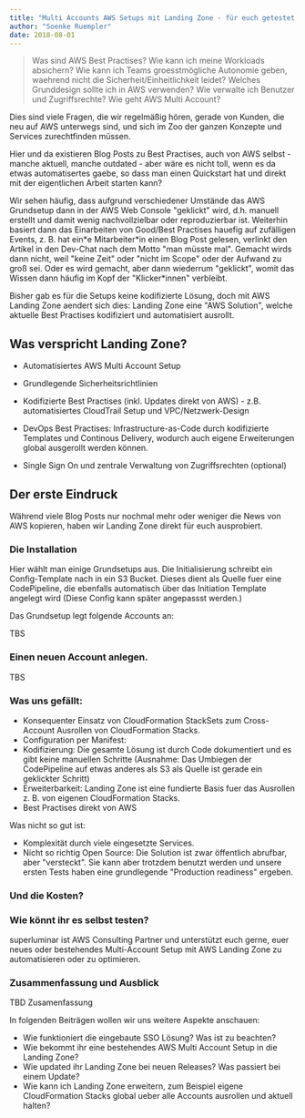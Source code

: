 ```yaml
---
title: "Multi Accounts AWS Setups mit Landing Zone - für euch getestet."
author: "Soenke Ruempler"
date: 2018-08-01
---
```


> Was sind AWS Best Practises? Wie kann ich meine Workloads absichern? Wie kann ich Teams groesstmögliche Autonomie geben, waehrend nicht die Sicherheit/Einheitlichkeit leidet? Welches Grunddesign sollte ich in AWS verwenden?  Wie verwalte ich Benutzer und Zugriffsrechte? Wie geht AWS Multi Account?

Dies sind viele Fragen, die wir regelmäßig hören, gerade von Kunden, die neu auf AWS unterwegs sind, und sich im Zoo der ganzen Konzepte und Services zurechtfinden müssen.

Hier und da existieren Blog Posts zu Best Practises, auch von AWS selbst - manche aktuell, manche outdated - aber wäre es nicht toll, wenn es da etwas automatisertes gaebe, so dass man einen Quickstart hat und direkt mit der eigentlichen Arbeit starten kann?

Wir sehen häufig, dass aufgrund verschiedener Umstände das AWS Grundsetup dann in der AWS Web Console "geklickt" wird, d.h. manuell erstellt und damit wenig nachvollzielbar oder reproduzierbar ist. Weiterhin basiert dann das Einarbeiten von Good/Best Practises hauefig auf zufälligen Events, z. B. hat ein\*e Mitarbeiter\*in einen Blog Post gelesen, verlinkt den Artikel in den Dev-Chat nach dem Motto "man müsste mal". Gemacht wirds dann nicht, weil "keine Zeit" oder "nicht im Scope" oder der Aufwand zu groß sei. Oder es wird gemacht, aber dann wiederrum "geklickt", womit das Wissen dann häufig im Kopf der "Klicker\*innen" verbleibt.    

Bisher gab es für die Setups keine kodifizierte Lösung, doch mit AWS Landing Zone aendert sich dies: Landing Zone eine "AWS Solution", welche aktuelle Best Practises kodifiziert und automatisiert ausrollt. 

## Was verspricht Landing Zone?

 - Automatisiertes AWS Multi Account Setup
 - Grundlegende Sicherheitsrichtlinien
 - Kodifizierte Best Practises (inkl. Updates direkt von AWS) - z.B. automatisiertes CloudTrail Setup und VPC/Netzwerk-Design 
 - DevOps Best Practises: Infrastructure-as-Code durch kodifizierte Templates und Continous Delivery, wodurch auch eigene Erweiterungen global ausgerollt werden können.

 - Single Sign On und zentrale Verwaltung von Zugriffsrechten (optional)

## Der erste Eindruck

Während viele Blog Posts nur nochmal mehr oder weniger die News von AWS kopieren, haben wir Landing Zone direkt für euch ausprobiert.

### Die Installation

Hier wählt man einige Grundsetups aus. Die Initialisierung schreibt ein Config-Template nach in ein S3 Bucket. Dieses dient als Quelle fuer eine CodePipeline, die ebenfalls automatisch über das Initiation Template angelegt wird (Diese Config kann später angepassst werden.)

Das Grundsetup legt folgende Accounts an: 

TBS

### Einen neuen Account anlegen.

TBS

### Was uns gefällt:

 - Konsequenter Einsatz von CloudFormation StackSets zum Cross-Account Ausrollen von CloudFormation Stacks.
 - Configuration per Manifest:
 - Kodifizierung: Die gesamte Lösung ist durch Code dokumentiert und es gibt keine manuellen Schritte (Ausnahme: Das Umbiegen der CodePipeline auf etwas anderes als S3 als Quelle ist gerade ein geklickter Schritt)
 - Erweiterbarkeit: Landing Zone ist eine fundierte Basis fuer das Ausrollen z. B. von eigenen CloudFormation Stacks.
 - Best Practises direkt von AWS

Was nicht so gut ist:

 - Komplexität durch viele eingesetzte Services.
 - Nicht so richtig Open Source: Die Solution ist zwar öffentlich abrufbar, aber "versteckt". Sie kann aber trotzdem benutzt werden und unsere ersten Tests haben eine grundlegende "Production readiness" ergeben.

### Und die Kosten?



### Wie könnt ihr es selbst testen?

superluminar ist AWS Consulting Partner und unterstützt euch gerne, euer neues oder bestehendes Multi-Account Setup mit AWS Landing Zone zu automatisieren oder zu optimieren. 

### Zusammenfassung und Ausblick

TBD Zusamenfassung

In folgenden Beiträgen wollen wir uns weitere Aspekte anschauen:

 - Wie funktioniert die eingebaute SSO Lösung? Was ist zu beachten?
 - Wie bekommt ihr eine bestehendes AWS Multi Account Setup in die Landing Zone?
 - Wie updated ihr Landing Zone bei neuen Releases? Was passiert bei einem Update?
 - Wie kann ich Landing Zone erweitern, zum Beispiel eigene CloudFormation Stacks global ueber alle Accounts ausrollen und aktuell halten?




 

